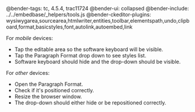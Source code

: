 @bender-tags: tc, 4.5.4, trac11724
@bender-ui: collapsed
@bender-include: ../../embedbase/_helpers/tools.js
@bender-ckeditor-plugins: wysiwygarea,sourcearea,htmlwriter,entities,toolbar,elementspath,undo,clipboard,format,basicstyles,font,autolink,autoembed,link

For *mobile* devices:
* Tap the editable area so the software keyboard will be visible.
* Tap the Paragraph Format drop down to see styles list.
* Software keyboard should hide and the drop-down should be visible.

For *other* devices:
* Open the Paragraph Format.
* Check if it's positioned correctly.
* Resize the browser window.
* The drop-down should either hide or be repositioned correctly.
